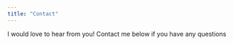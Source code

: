 ```yaml
---
title: "Contact"
---
```


I would love to hear from you!
Contact me below if you have any questions
